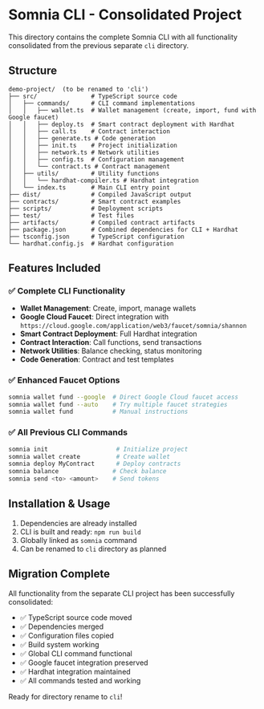 # Somnia CLI - Consolidated Project

This directory contains the complete Somnia CLI with all functionality consolidated from the previous separate `cli` directory.

## Structure

```
demo-project/  (to be renamed to 'cli')
├── src/               # TypeScript source code
│   ├── commands/      # CLI command implementations
│   │   ├── wallet.ts  # Wallet management (create, import, fund with Google faucet)
│   │   ├── deploy.ts  # Smart contract deployment with Hardhat
│   │   ├── call.ts    # Contract interaction
│   │   ├── generate.ts # Code generation
│   │   ├── init.ts    # Project initialization
│   │   ├── network.ts # Network utilities
│   │   ├── config.ts  # Configuration management
│   │   └── contract.ts # Contract management
│   ├── utils/         # Utility functions
│   │   └── hardhat-compiler.ts # Hardhat integration
│   └── index.ts       # Main CLI entry point
├── dist/              # Compiled JavaScript output
├── contracts/         # Smart contract examples
├── scripts/           # Deployment scripts
├── test/              # Test files
├── artifacts/         # Compiled contract artifacts
├── package.json       # Combined dependencies for CLI + Hardhat
├── tsconfig.json      # TypeScript configuration
└── hardhat.config.js  # Hardhat configuration
```

## Features Included

### ✅ Complete CLI Functionality
- **Wallet Management**: Create, import, manage wallets
- **Google Cloud Faucet**: Direct integration with `https://cloud.google.com/application/web3/faucet/somnia/shannon`
- **Smart Contract Deployment**: Full Hardhat integration
- **Contract Interaction**: Call functions, send transactions
- **Network Utilities**: Balance checking, status monitoring
- **Code Generation**: Contract and test templates

### ✅ Enhanced Faucet Options
```bash
somnia wallet fund --google  # Direct Google Cloud faucet access
somnia wallet fund --auto    # Try multiple faucet strategies
somnia wallet fund           # Manual instructions
```

### ✅ All Previous CLI Commands
```bash
somnia init                   # Initialize project
somnia wallet create          # Create wallet
somnia deploy MyContract      # Deploy contracts
somnia balance               # Check balance
somnia send <to> <amount>    # Send tokens
```

## Installation & Usage

1. Dependencies are already installed
2. CLI is built and ready: `npm run build`
3. Globally linked as `somnia` command
4. Can be renamed to `cli` directory as planned

## Migration Complete

All functionality from the separate CLI project has been successfully consolidated:
- ✅ TypeScript source code moved
- ✅ Dependencies merged
- ✅ Configuration files copied
- ✅ Build system working
- ✅ Global CLI command functional
- ✅ Google faucet integration preserved
- ✅ Hardhat integration maintained
- ✅ All commands tested and working

Ready for directory rename to `cli`!
